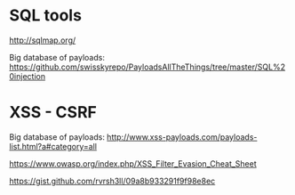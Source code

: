 # SQL tools

  http://sqlmap.org/
  
  Big database of payloads:
   https://github.com/swisskyrepo/PayloadsAllTheThings/tree/master/SQL%20injection
  
  
# XSS - CSRF

  Big database of payloads:
   http://www.xss-payloads.com/payloads-list.html?a#category=all
    
   https://www.owasp.org/index.php/XSS_Filter_Evasion_Cheat_Sheet
    
   https://gist.github.com/rvrsh3ll/09a8b933291f9f98e8ec
    
